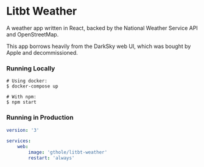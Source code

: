 # Litbt Weather
A weather app written in React, backed by the National Weather Service API and
OpenStreetMap.

This app borrows heavily from the DarkSky web UI, which was bought by Apple and
decommissioned.

### Running Locally
```
# Using docker:
$ docker-compose up

# With npm:
$ npm start
```

### Running in Production

```yaml
version: '3'

services:
    web:
        image: 'gthole/litbt-weather'
        restart: 'always'
```
